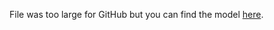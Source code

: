 File was too large for GitHub but you can find the model [here](https://drive.google.com/file/d/1wN21RYHpbNSCONl35R-0VDefoIPbtuTZ/view?usp=drive_link).
